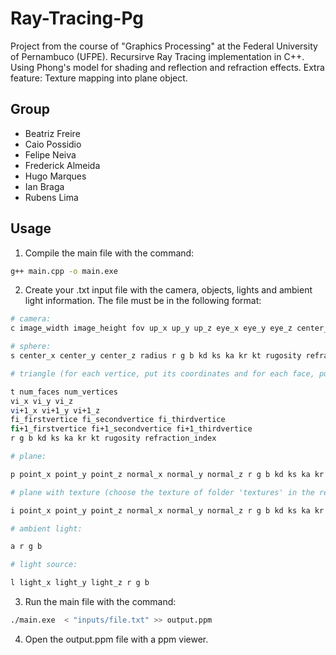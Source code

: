 # Ray-Tracing-Pg

Project from the course of "Graphics Processing" at the Federal University of Pernambuco (UFPE).
Recursirve Ray Tracing implementation in C++. Using Phong's model for shading and reflection and refraction effects.
Extra feature: Texture mapping into plane object.

## Group

- Beatriz Freire
- Caio Possidio
- Felipe Neiva
- Frederick Almeida
- Hugo Marques
- Ian Braga
- Rubens Lima

## Usage

1. Compile the main file with the command:
```bash
g++ main.cpp -o main.exe 

```

2. Create your .txt input file with the camera, objects, lights and ambient light information. The file must be in the following format:

```bash	
# camera: 
c image_width image_height fov up_x up_y up_z eye_x eye_y eye_z center_x center_y center_z max_recursion_level

# sphere:
s center_x center_y center_z radius r g b kd ks ka kr kt rugosity refraction_index

# triangle (for each vertice, put its coordinates and for each face, put the index of its vertices ):

t num_faces num_vertices 
vi_x vi_y vi_z 
vi+1_x vi+1_y vi+1_z 
fi_firstvertice fi_secondvertice fi_thirdvertice 
fi+1_firstvertice fi+1_secondvertice fi+1_thirdvertice
r g b kd ks ka kr kt rugosity refraction_index

# plane:

p point_x point_y point_z normal_x normal_y normal_z r g b kd ks ka kr kt rugosity refraction_index

# plane with texture (choose the texture of folder 'textures' in the render.cpp file):

i point_x point_y point_z normal_x normal_y normal_z r g b kd ks ka kr kt rugosity refraction_index

# ambient light:

a r g b

# light source:

l light_x light_y light_z r g b

```

3. Run the main file with the command:

```bash
./main.exe  < "inputs/file.txt" >> output.ppm

```

4. Open the output.ppm file with a ppm viewer.

